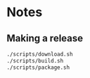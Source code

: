 # Notes

## Making a release

```bash
./scripts/download.sh
./scripts/build.sh
./scripts/package.sh
```
